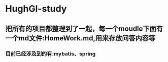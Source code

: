 # HughGl-study

## 把所有的项目都整理到了一起，每一个moudle下面有一个md文件:HomeWork.md,用来存放问答内容等

### 目前已经涉及到的有:mybatis、spring
